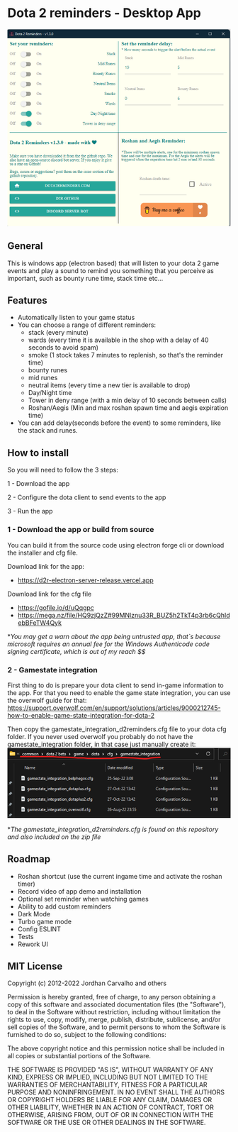 # Dota 2 reminders - Desktop App 

![Electron app](dev_assets.o/elec.png?raw=true "Electron app")


## General
This is windows app (electron based) that will listen to your dota 2 game events and play a sound to remind you something that you perceive as important, such as bounty rune time, stack time etc...

## Features

- Automatically listen to your game status
- You can choose a range of different reminders:
  - stack (every minute)
  - wards (every time it is available in the shop with a delay of 40 seconds to avoid spam)
  - smoke (1 stock takes 7 minutes to replenish, so that's the reminder time)
  - bounty runes
  - mid runes
  - neutral items (every time a new tier is available to drop)
  - Day/Night time
  - Tower in deny range (with a min delay of 10 seconds between calls)
  - Roshan/Aegis (Min and max roshan spawn time and aegis expiration time)
- You can add delay(seconds before the event) to some reminders, like the stack and runes.

## How to install
So you will need to follow the 3 steps:

1 - Download the app 

2 - Configure the dota client to send events to the app

3 - Run the app

### 1 - Download the app or build from source
You can build it from the source code using electron forge cli or download the installer and cfg file.

Download link for the app:
- https://d2r-electron-server-release.vercel.app

Download link for the cfg file
- https://gofile.io/d/uQqgpc
- https://mega.nz/file/HQ9zjQzZ#99MNlznu33R_BUZ5h2TkT4p3rb6cQhIdebBFeTW4Qyk



**You may get a warn about the app being untrusted app, that`s because microsoft requires an annual fee for the Windows Authenticode code signing certificate, which is out of my reach $$*


### 2 - Gamestate integration
First thing to do is prepare your dota client to send in-game information to the app.
For that you need to enable the game state integration, you can use the overwolf guide for that:
https://support.overwolf.com/en/support/solutions/articles/9000212745-how-to-enable-game-state-integration-for-dota-2

Then copy the gamestate_integration_d2reminders.cfg file to your dota cfg folder.
If you never used overwolf you probably do not have the gamestate_integration folder, in that case just manually create it:
![DotaFolder](dev_assets.o/gamestatePath.png?raw=true "Gamestate path")

**The gamestate_integration_d2reminders.cfg is found on this repository and also included on the zip file*


## Roadmap
- Roshan shortcut (use the current ingame time and activate the roshan timer)
- Record video of app demo and installation
- Optional set reminder when watching games
- Ability to add custom reminders
- Dark Mode
- Turbo game mode
- Config ESLINT
- Tests
- Rework UI

## MIT License

Copyright (c) 2012-2022 Jordhan Carvalho and others

Permission is hereby granted, free of charge, to any person obtaining a copy
of this software and associated documentation files (the "Software"), to deal
in the Software without restriction, including without limitation the rights
to use, copy, modify, merge, publish, distribute, sublicense, and/or sell
copies of the Software, and to permit persons to whom the Software is
furnished to do so, subject to the following conditions:

The above copyright notice and this permission notice shall be included in all
copies or substantial portions of the Software.

THE SOFTWARE IS PROVIDED "AS IS", WITHOUT WARRANTY OF ANY KIND, EXPRESS OR
IMPLIED, INCLUDING BUT NOT LIMITED TO THE WARRANTIES OF MERCHANTABILITY,
FITNESS FOR A PARTICULAR PURPOSE AND NONINFRINGEMENT. IN NO EVENT SHALL THE
AUTHORS OR COPYRIGHT HOLDERS BE LIABLE FOR ANY CLAIM, DAMAGES OR OTHER
LIABILITY, WHETHER IN AN ACTION OF CONTRACT, TORT OR OTHERWISE, ARISING FROM,
OUT OF OR IN CONNECTION WITH THE SOFTWARE OR THE USE OR OTHER DEALINGS IN THE
SOFTWARE.
